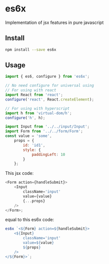# es6x
Implementation of jsx features in pure javascript

## Install
```bash
npm install --save es6x
```

## Usage
```javascript
import { es6, configure } from 'es6x';

// No need configure for universal using
// For using with react
import React from 'react';
configure('react', React.createElement);

// For using with hyperscript
import h from 'virtual-dom/h';
configure('h', h);
```

```javascript
import Input from '../../input/Input';
import Form from '../../form/Form';
const value = 'some',
    props = {
        id: 'id1',
        style: {
            paddingLeft: 10
        }
    };
```

This jsx code:
```javascript
<Form action={handleSubmit}>
    <Input
        className='input'
        value={value}
        {...props}
    />
</Form>;
```
equal to this es6x code:
```javascript
es6x `<${Form} action=${handleSubmit}>
    <${Input}
        className='input'
        value=${value}
        ${props}
    />
</${Form}>`;
```

